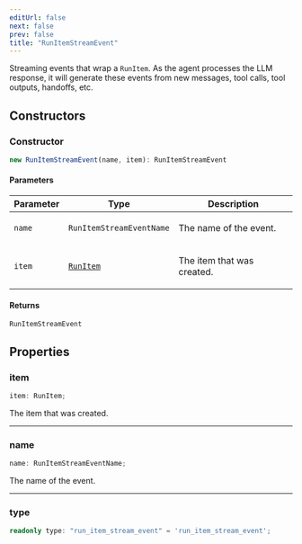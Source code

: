 ```yaml
---
editUrl: false
next: false
prev: false
title: "RunItemStreamEvent"
---
```


Streaming events that wrap a `RunItem`. As the agent processes the LLM response, it will generate
these events from new messages, tool calls, tool outputs, handoffs, etc.

## Constructors

### Constructor

```ts
new RunItemStreamEvent(name, item): RunItemStreamEvent
```

#### Parameters

<table>
<thead>
<tr>
<th>Parameter</th>
<th>Type</th>
<th>Description</th>
</tr>
</thead>
<tbody>
<tr>
<td>

`name`

</td>
<td>

`RunItemStreamEventName`

</td>
<td>

The name of the event.

</td>
</tr>
<tr>
<td>

`item`

</td>
<td>

[`RunItem`](/openai-agents-js/openai/agents-core/type-aliases/runitem/)

</td>
<td>

The item that was created.

</td>
</tr>
</tbody>
</table>

#### Returns

`RunItemStreamEvent`

## Properties

### item

```ts
item: RunItem;
```

The item that was created.

***

### name

```ts
name: RunItemStreamEventName;
```

The name of the event.

***

### type

```ts
readonly type: "run_item_stream_event" = 'run_item_stream_event';
```
